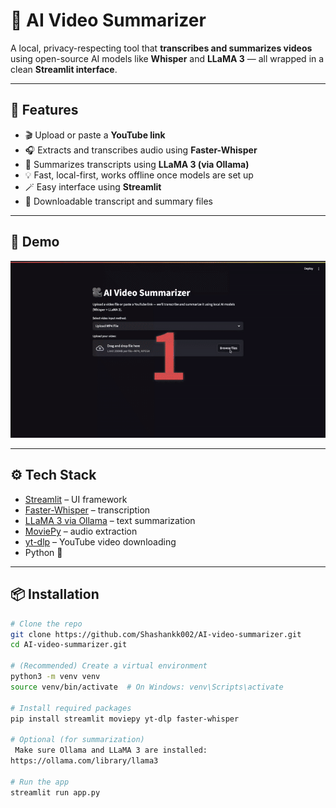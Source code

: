 # 🎥 AI Video Summarizer

A local, privacy-respecting tool that **transcribes and summarizes videos** using open-source AI models like **Whisper** and **LLaMA 3** — all wrapped in a clean **Streamlit interface**.

---

## 🚀 Features

- 🎬 Upload or paste a **YouTube link**
- 🎧 Extracts and transcribes audio using **Faster-Whisper**
- 🧠 Summarizes transcripts using **LLaMA 3 (via Ollama)**
- 💡 Fast, local-first, works offline once models are set up
- 🪄 Easy interface using **Streamlit**
- 📂 Downloadable transcript and summary files

---

## 📸 Demo

![App demo](demo.gif)

---

## ⚙️ Tech Stack

- [Streamlit](https://streamlit.io/) – UI framework
- [Faster-Whisper](https://github.com/guillaumekln/faster-whisper) – transcription
- [LLaMA 3 via Ollama](https://ollama.com/) – text summarization
- [MoviePy](https://zulko.github.io/moviepy/) – audio extraction
- [yt-dlp](https://github.com/yt-dlp/yt-dlp) – YouTube video downloading
- Python 🐍

---

## 📦 Installation

```bash
# Clone the repo
git clone https://github.com/Shashankk002/AI-video-summarizer.git
cd AI-video-summarizer.git

# (Recommended) Create a virtual environment
python3 -m venv venv
source venv/bin/activate  # On Windows: venv\Scripts\activate

# Install required packages
pip install streamlit moviepy yt-dlp faster-whisper

# Optional (for summarization)
 Make sure Ollama and LLaMA 3 are installed:
https://ollama.com/library/llama3

# Run the app
streamlit run app.py